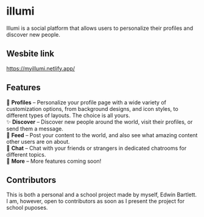# illumi
Illumi is a social platform that allows users to personalize their profiles and discover new people.

## Wesbite link
https://myillumi.netlify.app/

## Features
💫 **Profiles** – Personalize your profile page with a wide variety of customization options, from background designs, and icon styles, to different types of layouts. The choice is all yours.\
✨ **Discover** – Discover new people around the world, visit their profiles, or send them a message.\
🌠 **Feed** – Post your content to the world, and also see what amazing content other users are on about.\
💬 **Chat** – Chat with your friends or strangers in dedicated chatrooms for different topics.\
🌟 **More** – More features coming soon!

## Contributors
This is both a personal and a school project made by myself, Edwin Bartlett. I am, however, open to contributors as soon as I present the project for school puposes.
